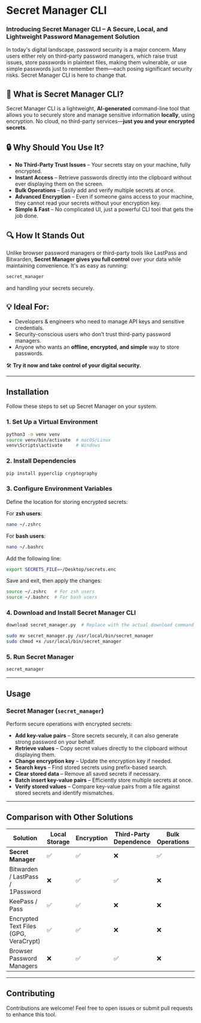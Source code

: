 # Secret Manager CLI

### **Introducing Secret Manager CLI – A Secure, Local, and Lightweight Password Management Solution**  

In today's digital landscape, password security is a major concern. Many users either rely on third-party password managers, which raise trust issues, store passwords in plaintext files, making them vulnerable, or use simple passwords just to remember them—each posing significant security risks. Secret Manager CLI is here to change that. 

## 🚀 What is Secret Manager CLI?  
Secret Manager CLI is a lightweight, **AI-generated** command-line tool that allows you to securely store and manage sensitive information **locally**, using encryption. No cloud, no third-party services—**just you and your encrypted secrets**.  

## 🔒 Why Should You Use It?  
- **No Third-Party Trust Issues** – Your secrets stay on your machine, fully encrypted.  
- **Instant Access** – Retrieve passwords directly into the clipboard without ever displaying them on the screen.  
- **Bulk Operations** – Easily add and verify multiple secrets at once.  
- **Advanced Encryption** – Even if someone gains access to your machine, they cannot read your secrets without your encryption key.  
- **Simple & Fast** – No complicated UI, just a powerful CLI tool that gets the job done.  

## 🔍 How It Stands Out  
Unlike browser password managers or third-party tools like LastPass and Bitwarden, **Secret Manager gives you full control** over your data while maintaining convenience. It's as easy as running:  
```sh
secret_manager
```
and handling your secrets securely.  

## 💡 Ideal For:  
- Developers & engineers who need to manage API keys and sensitive credentials.  
- Security-conscious users who don’t trust third-party password managers.  
- Anyone who wants an **offline, encrypted, and simple** way to store passwords.  

🛠 **Try it now and take control of your digital security.**  

---

## Installation
Follow these steps to set up Secret Manager on your system.

### 1. Set Up a Virtual Environment
```sh
python3 -m venv venv
source venv/bin/activate  # macOS/Linux
venv\Scripts\activate     # Windows
```

### 2. Install Dependencies
```sh
pip install pyperclip cryptography
```

### 3. Configure Environment Variables
Define the location for storing encrypted secrets:

For **zsh users**:
```sh
nano ~/.zshrc
```
For **bash users**:
```sh
nano ~/.bashrc
```
Add the following line:
```sh
export SECRETS_FILE=~/Desktop/secrets.enc
```
Save and exit, then apply the changes:
```sh
source ~/.zshrc   # For zsh users
source ~/.bashrc  # For bash users
```

### 4. Download and Install Secret Manager CLI
```sh
download secret_manager.py  # Replace with the actual download command

sudo mv secret_manager.py /usr/local/bin/secret_manager
sudo chmod +x /usr/local/bin/secret_manager
```

### 5. Run Secret Manager
```sh
secret_manager
```

---

## Usage

### Secret Manager (`secret_manager`)
Perform secure operations with encrypted secrets:
- **Add key-value pairs** – Store secrets securely, it can also generate strong password on your behalf.
- **Retrieve values** – Copy secret values directly to the clipboard without displaying them.
- **Change encryption key** – Update the encryption key if needed.
- **Search keys** – Find stored secrets using prefix-based search.
- **Clear stored data** – Remove all saved secrets if necessary.
- **Batch insert key-value pairs** – Efficiently store multiple secrets at once.
- **Verify stored values** – Compare key-value pairs from a file against stored secrets and identify mismatches.

---

## Comparison with Other Solutions

| Solution                      | Local Storage | Encryption | Third-Party Dependence | Bulk Operations | Clipboard Retrieval |
|--------------------------------|--------------|------------|------------------------|----------------|--------------------|
| **Secret Manager**            | ✅           | ✅         | ❌                     | ✅              | ✅                 |
| Bitwarden / LastPass / 1Password | ❌        | ✅         | ✅                     | ❌              | ✅                 |
| KeePass / Pass                | ✅           | ✅         | ❌                     | ❌              | ❌                 |
| Encrypted Text Files (GPG, VeraCrypt) | ✅      | ✅         | ❌                     | ❌              | ❌                 |
| Browser Password Managers     | ❌           | ✅         | ✅                     | ❌              | ✅                 |

---

## Contributing
Contributions are welcome! Feel free to open issues or submit pull requests to enhance this tool.
